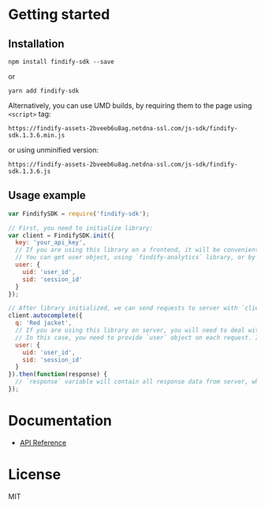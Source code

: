 # Getting started
## Installation
```
npm install findify-sdk --save
```
or
```
yarn add findify-sdk
```
Alternatively, you can use UMD builds, by requiring them to the page using `<script>` tag:
```
https://findify-assets-2bveeb6u8ag.netdna-ssl.com/js-sdk/findify-sdk.1.3.6.min.js
```
or using unminified version:
```
https://findify-assets-2bveeb6u8ag.netdna-ssl.com/js-sdk/findify-sdk.1.3.6.js
```

## Usage example
```javascript
var FindifySDK = require('findify-sdk');

// First, you need to initialize library:
var client = FindifySDK.init({
  key: 'your_api_key',
  // If you are using this library on a frontend, it will be convenient for you to provide user once on initialization.
  // You can get user object, using `findify-analytics` library, or by manually getting data from cookies:
  user: {
    uid: 'user_id',
    sid: 'session_id'
  }
});

// After library initialized, we can send requests to server with `client` instance. Let's perform autocomplete request:
client.autocomplete({
  q: 'Red jacket',
  // If you are using this library on server, you will need to deal with multiple users objects.
  // In this case, you need to provide `user` object on each request. If you provided `user` on init, it will be overrided:
  user: {
    uid: 'user_id',
    sid: 'session_id'
  }
}).then(function(response) {
  // `response` variable will contain all response data from server, which could be later provided to the view layer.
});
```

# Documentation
- [API Reference](https://findify.readme.io/reference#initialization)

# License
MIT
